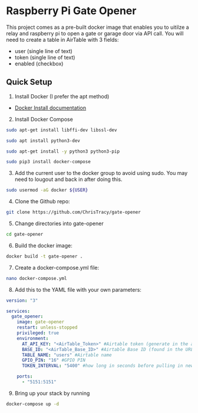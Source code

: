 # Raspberry Pi Gate Opener

This project comes as a pre-built docker image that enables you to uitilze a relay and raspberry pi to open a gate or garage door via API call. You will need to create a table in AirTable with 3 fields:
- user (single line of text)
- token (single line of text)
- enabled (checkbox)

## Quick Setup

1. Install Docker (I prefer the apt method)
- [Docker Install documentation](https://docs.docker.com/engine/install/raspberry-pi-os/)

2. Install Docker Compose
```bash
sudo apt-get install libffi-dev libssl-dev
```
```bash
sudo apt install python3-dev
```
```bash
sudo apt-get install -y python3 python3-pip
```
```bash
sudo pip3 install docker-compose
```

3. Add the current user to the docker group to avoid using sudo. You may need to lougout and back in after doing this. 
```bash
sudo usermod -aG docker ${USER}
```

4. Clone the Github repo:
```bash
git clone https://github.com/ChrisTracy/gate-opener
```

5. Change directories into gate-opener
```bash
cd gate-opener
```

6. Build the docker image:
```bash
docker build -t gate-opener .
```

7. Create a docker-compose.yml file:
```bash
nano docker-compose.yml
```

8. Add this to the YAML file with your own parameters:
```yml
version: "3"

services:
  gate_opener:
    image: gate-opener
    restart: unless-stopped
    privileged: true
    environment:
      AT_API_KEY: "<AirTable_Token>" #Airtable token (generate in the airtable dev portal and grant it access to the table)
      BASE_ID: "<AirTable_Base_ID>" #Airtable Base ID (found in the URL)
      TABLE_NAME: "users" #Airtable name
      GPIO_PIN: "16" #GPIO PIN
      TOKEN_INTERVAL: "5400" #how long in seconds before pulling in new tokens. (Free version has a limit of 1000 calls a month)

    ports:
      - "5151:5151"
```

9. Bring up your stack by running

```bash
docker-compose up -d
```
